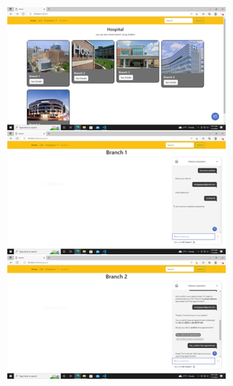 ![](https://github.com/IBM-EPBL/IBM-Project-25441-1659963561/blob/main/Personal%20Expense%20Tracker/Assessments/M1%20Lead%20(AZHAGAPPAN%20T)/Assignment%203/storage%20%26%20watson/Output%20Screenshot/1.PNG)
![](https://github.com/IBM-EPBL/IBM-Project-25441-1659963561/blob/main/Personal%20Expense%20Tracker/Assessments/M1%20Lead%20(AZHAGAPPAN%20T)/Assignment%203/storage%20%26%20watson/Output%20Screenshot/2.PNG)
![](https://github.com/IBM-EPBL/IBM-Project-25441-1659963561/blob/main/Personal%20Expense%20Tracker/Assessments/M1%20Lead%20(AZHAGAPPAN%20T)/Assignment%203/storage%20%26%20watson/Output%20Screenshot/3.PNG)
